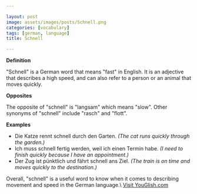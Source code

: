 ```yaml
---

layout: post
image: assets/images/posts/Schnell.png
categories: [vocabulary]
tags: [german, language]
title: Schnell

---
```


**Definition**

"Schnell" is a German word that means "fast" in English. It is an adjective that describes a high speed, and can also refer to a person or an animal that moves quickly.

**Opposites**

The opposite of "schnell" is "langsam" which means "slow". Other synonyms of "schnell" include "rasch" and "flott".

**Examples**

- Die Katze rennt schnell durch den Garten. _(The cat runs quickly through the garden.)_
- Ich muss schnell fertig werden, weil ich einen Termin habe. _(I need to finish quickly because I have an appointment.)_
- Der Zug ist pünktlich und fährt schnell ans Ziel. _(The train is on time and moves quickly to the destination.)_ 

Overall, "schnell" is a useful word to know when it comes to describing movement and speed in the German language.\ <a id="yg-widget-0" class="youglish-widget" data-query="Schnell" data-lang="german" data-components="8412" data-auto-start="0" data-bkg-color="theme_light" data-title="How%20to%20pronounce%20Schnell%20in%20German"  rel="nofollow" href="https://youglish.com">Visit YouGlish.com</a><script async src="https://youglish.com/public/emb/widget.js" charset="utf-8"></script>